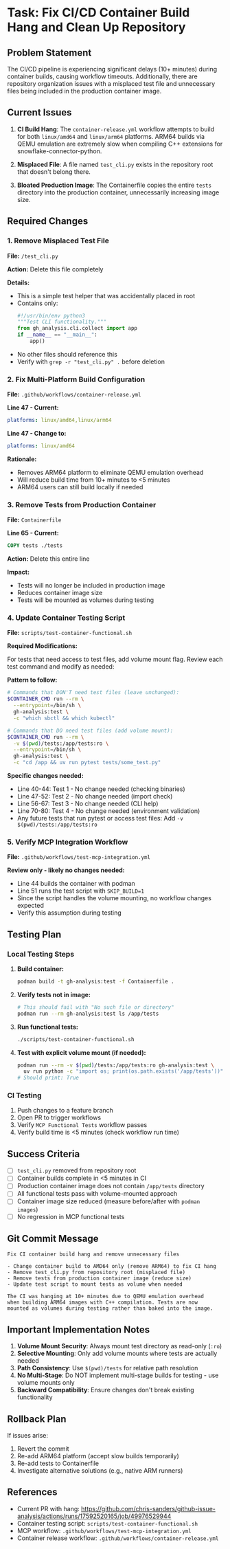 # Task: Fix CI/CD Container Build Hang and Clean Up Repository

## Problem Statement

The CI/CD pipeline is experiencing significant delays (10+ minutes) during container builds, causing workflow timeouts. Additionally, there are repository organization issues with a misplaced test file and unnecessary files being included in the production container image.

## Current Issues

1. **CI Build Hang**: The `container-release.yml` workflow attempts to build for both `linux/amd64` and `linux/arm64` platforms. ARM64 builds via QEMU emulation are extremely slow when compiling C++ extensions for snowflake-connector-python.

2. **Misplaced File**: A file named `test_cli.py` exists in the repository root that doesn't belong there.

3. **Bloated Production Image**: The Containerfile copies the entire `tests` directory into the production container, unnecessarily increasing image size.

## Required Changes

### 1. Remove Misplaced Test File

**File:** `/test_cli.py`

**Action:** Delete this file completely

**Details:**
- This is a simple test helper that was accidentally placed in root
- Contains only:
  ```python
  #!/usr/bin/env python3
  """Test CLI functionality."""
  from gh_analysis.cli.collect import app
  if __name__ == "__main__":
      app()
  ```
- No other files should reference this
- Verify with `grep -r "test_cli.py" .` before deletion

### 2. Fix Multi-Platform Build Configuration

**File:** `.github/workflows/container-release.yml`

**Line 47 - Current:**
```yaml
platforms: linux/amd64,linux/arm64
```

**Line 47 - Change to:**
```yaml
platforms: linux/amd64
```

**Rationale:**
- Removes ARM64 platform to eliminate QEMU emulation overhead
- Will reduce build time from 10+ minutes to <5 minutes
- ARM64 users can still build locally if needed

### 3. Remove Tests from Production Container

**File:** `Containerfile`

**Line 65 - Current:**
```dockerfile
COPY tests ./tests
```

**Action:** Delete this entire line

**Impact:**
- Tests will no longer be included in production image
- Reduces container image size
- Tests will be mounted as volumes during testing

### 4. Update Container Testing Script

**File:** `scripts/test-container-functional.sh`

**Required Modifications:**

For tests that need access to test files, add volume mount flag. Review each test command and modify as needed:

**Pattern to follow:**
```bash
# Commands that DON'T need test files (leave unchanged):
$CONTAINER_CMD run --rm \
  --entrypoint=/bin/sh \
  gh-analysis:test \
  -c "which sbctl && which kubectl"

# Commands that DO need test files (add volume mount):
$CONTAINER_CMD run --rm \
  -v $(pwd)/tests:/app/tests:ro \
  --entrypoint=/bin/sh \
  gh-analysis:test \
  -c "cd /app && uv run pytest tests/some_test.py"
```

**Specific changes needed:**
- Line 40-44: Test 1 - No change needed (checking binaries)
- Line 47-52: Test 2 - No change needed (import check)
- Line 56-67: Test 3 - No change needed (CLI help)
- Line 70-80: Test 4 - No change needed (environment validation)
- Any future tests that run pytest or access test files: Add `-v $(pwd)/tests:/app/tests:ro`

### 5. Verify MCP Integration Workflow

**File:** `.github/workflows/test-mcp-integration.yml`

**Review only - likely no changes needed:**
- Line 44 builds the container with podman
- Line 51 runs the test script with `SKIP_BUILD=1`
- Since the script handles the volume mounting, no workflow changes expected
- Verify this assumption during testing

## Testing Plan

### Local Testing Steps

1. **Build container:**
   ```bash
   podman build -t gh-analysis:test -f Containerfile .
   ```

2. **Verify tests not in image:**
   ```bash
   # This should fail with "No such file or directory"
   podman run --rm gh-analysis:test ls /app/tests
   ```

3. **Run functional tests:**
   ```bash
   ./scripts/test-container-functional.sh
   ```

4. **Test with explicit volume mount (if needed):**
   ```bash
   podman run --rm -v $(pwd)/tests:/app/tests:ro gh-analysis:test \
     uv run python -c "import os; print(os.path.exists('/app/tests'))"
   # Should print: True
   ```

### CI Testing

1. Push changes to a feature branch
2. Open PR to trigger workflows
3. Verify `MCP Functional Tests` workflow passes
4. Verify build time is <5 minutes (check workflow run time)

## Success Criteria

- [ ] `test_cli.py` removed from repository root
- [ ] Container builds complete in <5 minutes in CI
- [ ] Production container image does not contain `/app/tests` directory  
- [ ] All functional tests pass with volume-mounted approach
- [ ] Container image size reduced (measure before/after with `podman images`)
- [ ] No regression in MCP functional tests

## Git Commit Message

```
Fix CI container build hang and remove unnecessary files

- Change container build to AMD64 only (remove ARM64) to fix CI hang
- Remove test_cli.py from repository root (misplaced file)  
- Remove tests from production container image (reduce size)
- Update test script to mount tests as volume when needed

The CI was hanging at 10+ minutes due to QEMU emulation overhead
when building ARM64 images with C++ compilation. Tests are now
mounted as volumes during testing rather than baked into the image.
```

## Important Implementation Notes

1. **Volume Mount Security**: Always mount test directory as read-only (`:ro`)
2. **Selective Mounting**: Only add volume mounts where tests are actually needed
3. **Path Consistency**: Use `$(pwd)/tests` for relative path resolution
4. **No Multi-Stage**: Do NOT implement multi-stage builds for testing - use volume mounts only
5. **Backward Compatibility**: Ensure changes don't break existing functionality

## Rollback Plan

If issues arise:
1. Revert the commit
2. Re-add ARM64 platform (accept slow builds temporarily)
3. Re-add tests to Containerfile
4. Investigate alternative solutions (e.g., native ARM runners)

## References

- Current PR with hang: https://github.com/chris-sanders/github-issue-analysis/actions/runs/17592520165/job/49976529944
- Container testing script: `scripts/test-container-functional.sh`
- MCP workflow: `.github/workflows/test-mcp-integration.yml`
- Container release workflow: `.github/workflows/container-release.yml`